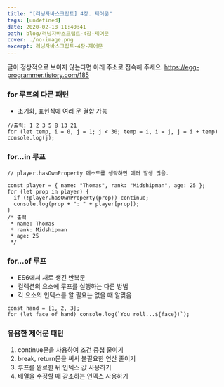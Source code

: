 ```yaml
---
title: "[러닝자바스크립트] 4장. 제어문"
tags: [undefined]
date: 2020-02-18 11:40:41
path: blog/러닝자바스크립트-4장-제어문
cover: ./no-image.png
excerpt: 러닝자바스크립트-4장-제어문
---
```

글이 정상적으로 보이지 않는다면 아래 주소로 접속해 주세요.
https://egg-programmer.tistory.com/185
### for 루프의 다른 패턴

*   초기화, 표현식에 여러 문 결합 가능

<pre><code class="language-js">//출력: 1 2 3 5 8 13 21
for (let temp, i = 0, j = 1; j &lt; 30; temp = i, i = j, j = i + temp) console.log(j);</code></pre>

### for...in 루프

<pre><code class="language-js">// player.hasOwnProperty 메소드를 생략하면 에러 발생 많음.

const player = { name: "Thomas", rank: "Midshipman", age: 25 };
for (let prop in player) {
  if (!player.hasOwnProperty(prop)) continue;
  console.log(prop + ": " + player[prop]);
}
/* 출력
 * name: Thomas
 * rank: Midshipman
 * age: 25
 */</code></pre>

### for...of 루프

*   ES6에서 새로 생긴 반복문
*   컬렉션의 요소에 루프를 실행하는 다른 방법
*   각 요소의 인덱스를 알 필요는 없을 때 알맞음

<pre><code class="language-js">const hand = [1, 2, 3];
for (let face of hand) console.log(`You roll...${face}!`);</code></pre>

### 유용한 제어문 패턴

1.   continue문을 사용하여 조건 중첩 줄이기
2.   break, return문을 써서 불필요한 연산 줄이기
3.   루프를 완료한 뒤 인덱스 값 사용하기
4.   배열을 수정할 때 감소하는 인덱스 사용하기